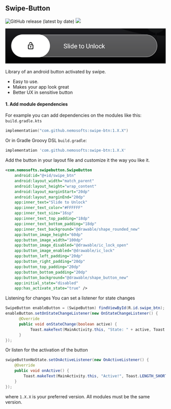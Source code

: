 ## Swipe-Button
![GitHub release (latest by date)](https://img.shields.io/github/v/release/nemosofts/swipe-btn)
<a href="https://github.com/nemosofts/swipe-btn">
    <img src="https://komarev.com/ghpvc/?username=nemosofts&style=flat&color=red">
</a>

<img src="https://raw.githubusercontent.com/nemosofts/swipe-btn/master/screenshot/btn3.png">

Library of an android button activated by swipe. 

- Easy to use. 
- Makes your app look great
- Better UX in sensitive button

#### 1. Add module dependencies
For example you can add dependencies on the modules like this:
`build.gradle.kts`

```kotlin
implementation("com.github.nemosofts:swipe-btn:1.X.X")
```

Or in Gradle Groovy DSL `build.gradle`:

```groovy
implementation 'com.github.nemosofts:swipe-btn:1.X.X'
```

Add the button in your layout file and customize it the way you like it.
```xml
<com.nemosofts.swipebutton.SwipeButton
    android:id="@+id/swipe_btn"
    android:layout_width="match_parent"
    android:layout_height="wrap_content"
    android:layout_marginStart="20dp"
    android:layout_marginEnd="20dp"
    app:inner_text="Slide to Unlock"
    app:inner_text_color="#FFFFFF"
    app:inner_text_size="16sp"
    app:inner_text_top_padding="18dp"
    app:inner_text_bottom_padding="18dp"
    app:inner_text_background="@drawable/shape_rounded_new"
    app:button_image_height="60dp"
    app:button_image_width="100dp"
    app:button_image_disabled="@drawable/ic_lock_open"
    app:button_image_enabled="@drawable/ic_lock"
    app:button_left_padding="20dp"
    app:button_right_padding="20dp"
    app:button_top_padding="20dp"
    app:button_bottom_padding="20dp"
    app:button_background="@drawable/shape_button_new"
    app:initial_state="disabled"
    app:has_activate_state="true" />
```

Listening for changes
You can set a listener for state changes
```java
SwipeButton enableButton = (SwipeButton) findViewById(R.id.swipe_btn);
enableButton.setOnStateChangeListener(new OnStateChangeListener() {
      @Override 
      public void onStateChange(boolean active) {
           Toast.makeText(MainActivity.this, "State: " + active, Toast.LENGTH_SHORT).show();
      } 
});
```
Or listen for the activation of the button
```java
swipeButtonNoState.setOnActiveListener(new OnActiveListener() {
    @Override
    public void onActive() {
        Toast.makeText(MainActivity.this, "Active!", Toast.LENGTH_SHORT).show();
    }
});
```

where `1.X.X` is your preferred version. All modules must be the same version.
